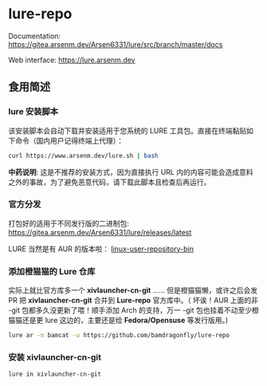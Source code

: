 # lure-repo

Documentation: https://gitea.arsenm.dev/Arsen6331/lure/src/branch/master/docs

Web interface: https://lure.arsenm.dev

## 食用简述

### lure 安装脚本

该安装脚本会自动下载并安装适用于您系统的 LURE 工具包。直接在终端黏贴如下命令（国内用户记得终端上代理）：
```bash
curl https://www.arsenm.dev/lure.sh | bash
```

**中药说明**: 这是不推荐的安装方式，因为直接执行 URL 内的内容可能会造成意料之外的事故，为了避免恶意代码，请下载此脚本且检查后再运行。

### 官方分发

打包好的适用于不同发行版的二进制包: https://gitea.arsenm.dev/Arsen6331/lure/releases/latest

LURE 当然是有 AUR 的版本啦： [linux-user-repository-bin](https://aur.archlinux.org/packages/linux-user-repository-bin)

### 添加橙猫猫的 Lure 仓库

实际上就比官方库多一个 **xivlauncher-cn-git** ...... 但是橙猫猫懒，或许之后会发 PR 把 **xivlauncher-cn-git** 合并到 **Lure-repo** 官方库中。（ 坏诶！AUR 上面的非 -git 包都多久没更新了喂！顺手添加 Arch 的支持，万一 -git 包也挂着不动至少橙猫猫还是更 lure 这边的，主要还是给 **Fedora/Opensuse** 等发行版用。)
```bash
lure ar -n bamcat -u https://github.com/bamdragonfly/lure-repo

```

### 安装 xivlauncher-cn-git
```bash
lure in xivlauncher-cn-git
```
